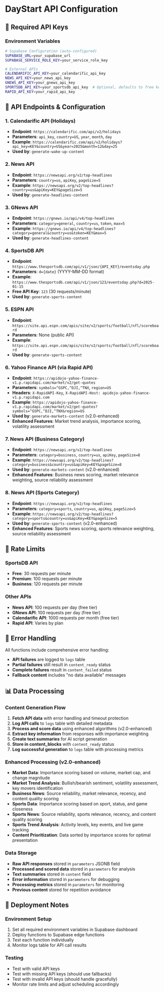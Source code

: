 # DayStart API Configuration

## 🔑 Required API Keys

### **Environment Variables**

```bash
# Supabase Configuration (auto-configured)
SUPABASE_URL=your_supabase_url
SUPABASE_SERVICE_ROLE_KEY=your_service_role_key

# External APIs
CALENDARIFIC_API_KEY=your_calendarific_api_key
NEWS_API_KEY=your_news_api_key
GNEWS_API_KEY=your_gnews_api_key
SPORTSDB_API_KEY=your_sportsdb_api_key  # Optional, defaults to free key '123'
RAPID_API_KEY=your_rapid_api_key
```

## 📡 API Endpoints & Configuration

### **1. Calendarific API (Holidays)**
- **Endpoint**: `https://calendarific.com/api/v2/holidays`
- **Parameters**: `api_key`, `country=US`, `year`, `month`, `day`
- **Example**: `https://calendarific.com/api/v2/holidays?api_key=KEY&country=US&year=2025&month=12&day=25`
- **Used by**: `generate-wake-up-content`

### **2. News API**
- **Endpoint**: `https://newsapi.org/v2/top-headlines`
- **Parameters**: `country=us`, `apiKey`, `pageSize=5`
- **Example**: `https://newsapi.org/v2/top-headlines?country=us&apiKey=KEY&pageSize=5`
- **Used by**: `generate-headlines-content`

### **3. GNews API**
- **Endpoint**: `https://gnews.io/api/v4/top-headlines`
- **Parameters**: `category=general`, `country=us`, `token`, `max=5`
- **Example**: `https://gnews.io/api/v4/top-headlines?category=general&country=us&token=KEY&max=5`
- **Used by**: `generate-headlines-content`

### **4. SportsDB API**
- **Endpoint**: `https://www.thesportsdb.com/api/v1/json/{API_KEY}/eventsday.php`
- **Parameters**: `d={date}` (YYYY-MM-DD format)
- **Example**: `https://www.thesportsdb.com/api/v1/json/123/eventsday.php?d=2025-01-15`
- **Free API Key**: `123` (30 requests/minute)
- **Used by**: `generate-sports-content`

### **5. ESPN API**
- **Endpoint**: `https://site.api.espn.com/apis/site/v2/sports/football/nfl/scoreboard`
- **Parameters**: None (public API)
- **Example**: `https://site.api.espn.com/apis/site/v2/sports/football/nfl/scoreboard`
- **Used by**: `generate-sports-content`

### **6. Yahoo Finance API (via Rapid API)**
- **Endpoint**: `https://apidojo-yahoo-finance-v1.p.rapidapi.com/market/v2/get-quotes`
- **Parameters**: `symbols=^GSPC,^DJI,^TNX`, `region=US`
- **Headers**: `X-RapidAPI-Key`, `X-RapidAPI-Host: apidojo-yahoo-finance-v1.p.rapidapi.com`
- **Example**: `https://apidojo-yahoo-finance-v1.p.rapidapi.com/market/v2/get-quotes?symbols=^GSPC,^DJI,^TNX&region=US`
- **Used by**: `generate-markets-content` (v2.0-enhanced)
- **Enhanced Features**: Market trend analysis, importance scoring, volatility assessment

### **7. News API (Business Category)**
- **Endpoint**: `https://newsapi.org/v2/top-headlines`
- **Parameters**: `category=business`, `country=us`, `apiKey`, `pageSize=8`
- **Example**: `https://newsapi.org/v2/top-headlines?category=business&country=us&apiKey=KEY&pageSize=8`
- **Used by**: `generate-markets-content` (v2.0-enhanced)
- **Enhanced Features**: Business news scoring, market relevance weighting, source reliability assessment

### **8. News API (Sports Category)**
- **Endpoint**: `https://newsapi.org/v2/top-headlines`
- **Parameters**: `category=sports`, `country=us`, `apiKey`, `pageSize=5`
- **Example**: `https://newsapi.org/v2/top-headlines?category=sports&country=us&apiKey=KEY&pageSize=5`
- **Used by**: `generate-sports-content` (v2.0-enhanced)
- **Enhanced Features**: Sports news scoring, sports relevance weighting, source reliability assessment

## 🔄 Rate Limits

### **SportsDB API**
- **Free**: 30 requests per minute
- **Premium**: 100 requests per minute
- **Business**: 120 requests per minute

### **Other APIs**
- **News API**: 100 requests per day (free tier)
- **GNews API**: 100 requests per day (free tier)
- **Calendarific API**: 1000 requests per month (free tier)
- **Rapid API**: Varies by plan

## 🚨 Error Handling

All functions include comprehensive error handling:
- **API failures** are logged to `logs` table
- **Partial failures** still result in `content_ready` status
- **Complete failures** result in `content_failed` status
- **Fallback content** includes "no data available" messages

## 📊 Data Processing

### **Content Generation Flow**
1. **Fetch API data** with error handling and timeout protection
2. **Log API calls** to `logs` table with detailed metadata
3. **Process and score data** using enhanced algorithms (v2.0-enhanced)
4. **Extract key information** from responses with importance weighting
5. **Create text summaries** for AI script generation
6. **Store in content_blocks** with `content_ready` status
7. **Log successful generation** to `logs` table with processing metrics

### **Enhanced Processing (v2.0-enhanced)**
- **Market Data**: Importance scoring based on volume, market cap, and change magnitude
- **Market Trend Analysis**: Bullish/bearish sentiment, volatility assessment, key movers identification
- **Business News**: Source reliability, market relevance, recency, and content quality scoring
- **Sports Data**: Importance scoring based on sport, status, and game closeness
- **Sports News**: Source reliability, sports relevance, recency, and content quality scoring
- **Sports Trend Analysis**: Activity levels, key events, and live game tracking
- **Content Prioritization**: Data sorted by importance scores for optimal presentation

### **Data Storage**
- **Raw API responses** stored in `parameters` JSONB field
- **Processed and scored data** stored in `parameters` for analysis
- **Text summaries** stored in `content` field
- **Error information** stored in `parameters` for debugging
- **Processing metrics** stored in `parameters` for monitoring
- **Previous content** stored for repetition avoidance

## 🔧 Deployment Notes

### **Environment Setup**
1. Set all required environment variables in Supabase dashboard
2. Deploy functions to Supabase edge functions
3. Test each function individually
4. Monitor logs table for API call results

### **Testing**
- Test with valid API keys
- Test with missing API keys (should use fallbacks)
- Test with invalid API keys (should handle gracefully)
- Monitor rate limits and adjust scheduling accordingly 